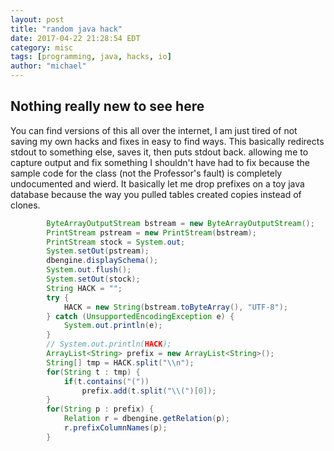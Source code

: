```yaml
---
layout: post
title: "random java hack"
date: 2017-04-22 21:28:54 EDT
category: misc
tags: [programming, java, hacks, io]
author: "michael"
---
```


## Nothing really new to see here

You can find versions of this all over the internet, I am just tired of not saving my own hacks and fixes in easy to find ways. This basically redirects stdout to something else, saves it, then puts stdout back. allowing me to capture output and fix something I shouldn't have had to fix because the sample code for the class (not the Professor's fault) is completely undocumented and wierd. It basically let me drop prefixes on a toy java database because the way you pulled tables created copies instead of clones.
```java
        ByteArrayOutputStream bstream = new ByteArrayOutputStream();
        PrintStream pstream = new PrintStream(bstream);
        PrintStream stock = System.out;
        System.setOut(pstream);
        dbengine.displaySchema();
        System.out.flush();
        System.setOut(stock);
        String HACK = "";
        try {
            HACK = new String(bstream.toByteArray(), "UTF-8");
        } catch (UnsupportedEncodingException e) {
            System.out.println(e);
        }
        // System.out.println(HACK);
        ArrayList<String> prefix = new ArrayList<String>();
        String[] tmp = HACK.split("\\n");
        for(String t : tmp) {
            if(t.contains("(")) 
                prefix.add(t.split("\\(")[0]);
        }
        for(String p : prefix) {
            Relation r = dbengine.getRelation(p);
            r.prefixColumnNames(p);
        }
```
